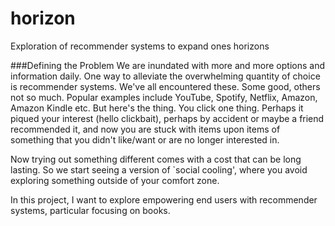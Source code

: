 # horizon
Exploration of recommender systems to expand ones horizons


###Defining the Problem
We are inundated with more and more options and information daily. One way to alleviate the overwhelming quantity of choice is recommender systems. We've all encountered these. Some good, others not so much. Popular examples include YouTube, Spotify, Netflix, Amazon, Amazon Kindle etc. But here's the thing. You click one thing. Perhaps it piqued your interest (hello clickbait), perhaps by accident or maybe a friend recommended it, and now you are stuck with items upon items of something that you didn't like/want or are no longer interested in. 

Now trying out something different comes with a cost that can be long lasting. So we start seeing a version of `social cooling', where you avoid exploring something outside of your comfort zone. 

In this project, I want to explore empowering end users with recommender systems, particular focusing on books. 
